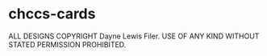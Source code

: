 # chccs-cards

ALL DESIGNS COPYRIGHT Dayne Lewis Filer. USE OF ANY KIND WITHOUT STATED PERMISSION PROHIBITED.
